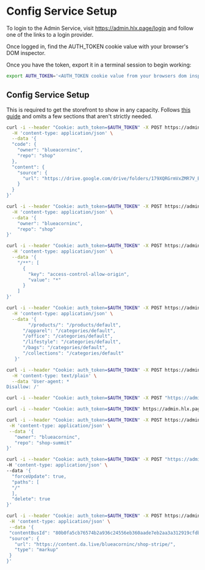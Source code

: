 # Config Service Setup

To login to the Admin Service, visit https://admin.hlx.page/login and follow one of the links to a login provider.

Once logged in, find the AUTH_TOKEN cookie value with your browser's DOM inspector.

Once you have the token, export it in a terminal session to begin working:

```bash
export AUTH_TOKEN='<AUTH_TOKEN cookie value from your browsers dom inspector>'
```

## Config Service Setup

This is required to get the storefront to show in any capacity. Follows [this guide](https://www.aem.live/docs/config-service-setup) and omits a few sections that aren't strictly needed.

```bash
curl -i --header "Cookie: auth_token=$AUTH_TOKEN" -X POST https://admin.hlx.page/config/blueacorninc/sites/shop.json \
  -H 'content-type: application/json' \
  --data '{
  "code": {
    "owner": "blueacorninc",
    "repo": "shop"
  },
  "content": {
    "source": {
      "url": "https://drive.google.com/drive/folders/179XQRGrmVxZMR7V_EapUWPa7D-nlrcZU"
    }
  }
}'
```

```bash
curl -i --header "Cookie: auth_token=$AUTH_TOKEN" -X POST https://admin.hlx.page/config/blueacorninc/sites/shop/code.json \
  -H 'content-type: application/json' \
  --data '{
	"owner": "blueacorninc",
	"repo": "shop"
}'
```

```bash
curl -i --header "Cookie: auth_token=$AUTH_TOKEN" -X POST https://admin.hlx.page/config/blueacorninc/sites/shop/headers.json \
  -H 'content-type: application/json' \
  --data '{
	"/**": [
      {
        "key": "access-control-allow-origin",
        "value": "*"
      }
    ]
}'
```

```bash
curl -i --header "Cookie: auth_token=$AUTH_TOKEN" -X POST https://admin.hlx.page/config/blueacorninc/sites/shop/folders.json \
  -H 'content-type: application/json' \
  --data '{
        "/products/": "/products/default",
      "/apparel": "/categories/default",
      "/office": "/categories/default",
      "/lifestyle": "/categories/default",
      "/bags": "/categories/default",
      "/collections": "/categories/default" 
   }'
```

```bash
curl -i --header "Cookie: auth_token=$AUTH_TOKEN" -X POST https://admin.hlx.page/config/blueacorninc/sites/shop/robots.txt \
  -H 'content-type: text/plain' \
  --data 'User-agent: *
Disallow: /'
```

 ```bash
 curl -i --header "Cookie: auth_token=$AUTH_TOKEN" -X POST "https://admin.hlx.page/code/blueacorninc/shop-summit-stripe/main/*"
 ```

 ```bash
 curl -i --header "Cookie: auth_token=$AUTH_TOKEN" https://admin.hlx.page/config/blueacorninc/sites/shop-stripe.json
 ```

 ```bash
curl -i --header "Cookie: auth_token=$AUTH_TOKEN" -X POST https://admin.hlx.page/config/blueacorninc/sites/shop-summit-stripe/code.json \
  -H 'content-type: application/json' \
  --data '{
	"owner": "blueacorninc",
	"repo": "shop-summit"
}'
 ```



  ```bash
curl -i --header "Cookie: auth_token=$AUTH_TOKEN" -X POST "https://admin.hlx.page/preview/blueacorninc/shop-summit-stripe/main/*" \
  -H 'content-type: application/json' \
  --data '{
    "forceUpdate": true,
    "paths": [
    "/"
    ],
    "delete": true
}'
 ```



 ```bash
curl -i --header "Cookie: auth_token=$AUTH_TOKEN" -X POST https://admin.hlx.page/config/blueacorninc/sites/shop-stripe/content.json \
  -H 'content-type: application/json' \
  --data '{
  "contentBusId": "80b0fa5cb76574b2a936c24556eb360aade7eb2aa3a312919cfdbec03d3",
  "source": {
    "url": "https://content.da.live/blueacorninc/shop-stripe/",
    "type": "markup"
  }
}'
 ```